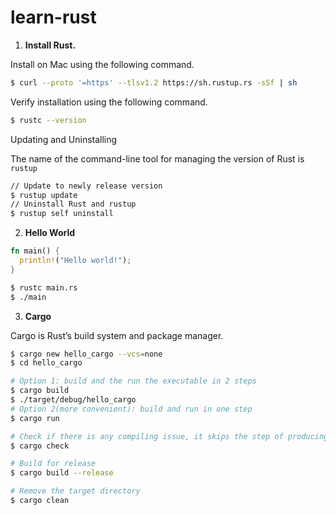 # learn-rust

1. **Install Rust.**

Install on Mac using the following command.

```bash
$ curl --proto '=https' --tlsv1.2 https://sh.rustup.rs -sSf | sh
```

Verify installation using the following command.

```bash
$ rustc --version
```

Updating and Uninstalling

The name of the command-line tool for managing the version of Rust is `rustup`

```bash
// Update to newly release version
$ rustup update
// Uninstall Rust and rustup
$ rustup self uninstall
```

2. **Hello World**

```rust
fn main() {
  println!("Hello world!");
}
```

```bash
$ rustc main.rs
$ ./main
```

3. **Cargo**

Cargo is Rust’s build system and package manager.

```bash
$ cargo new hello_cargo --vcs=none
$ cd hello_cargo

# Option 1: build and the run the executable in 2 steps
$ cargo build
$ ./target/debug/hello_cargo
# Option 2(more convenient): build and run in one step
$ cargo run

# Check if there is any compiling issue, it skips the step of producing the executable so it's faster than cargo build
$ cargo check

# Build for release
$ cargo build --release

# Remove the target directory
$ cargo clean
```

